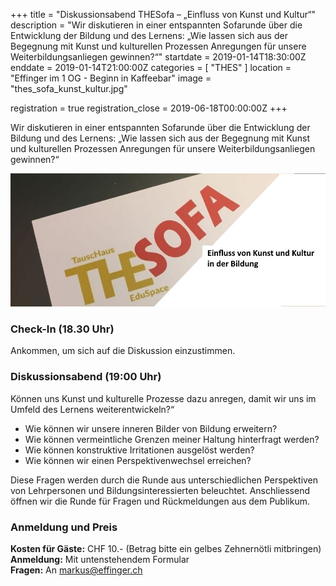 +++
title = "Diskussionsabend THESofa – „Einfluss von Kunst und Kultur“"
description = "Wir diskutieren in einer entspannten Sofarunde über die Entwicklung der Bildung und des Lernens: „Wie lassen sich aus der Begegnung mit Kunst und kulturellen Prozessen Anregungen für unsere Weiterbildungsanliegen gewinnen?“"
startdate = 2019-01-14T18:30:00Z
enddate = 2019-01-14T21:00:00Z
categories = [ "THES" ]
location = "Effinger im 1 OG - Beginn in Kaffeebar"
image = "thes_sofa_kunst_kultur.jpg"

registration = true
registration_close = 2019-06-18T00:00:00Z
+++

<div class="lead">
Wir diskutieren in einer entspannten Sofarunde über die Entwicklung der Bildung und des Lernens: „Wie lassen sich aus der Begegnung mit Kunst und kulturellen Prozessen Anregungen für unsere Weiterbildungsanliegen gewinnen?“
</div>

![Menschen verbinden sich, um Bildung neu zu denken und zu handeln.](thes_sofa_kunst_kultur.jpg)

### Check-In (18.30 Uhr)
Ankommen, um sich auf die Diskussion einzustimmen.

### Diskussionsabend (19:00 Uhr)
Können uns Kunst und kulturelle Prozesse dazu anregen, damit wir uns im Umfeld des Lernens weiterentwickeln?“

* Wie können wir unsere inneren Bilder von Bildung erweitern?
* Wie können vermeintliche Grenzen meiner Haltung hinterfragt werden?
* Wie können konstruktive Irritationen ausgelöst werden?
* Wie können wir einen Perspektivenwechsel erreichen?
 
Diese Fragen werden durch die Runde aus unterschiedlichen Perspektiven von Lehrpersonen und Bildungsinteressierten beleuchtet. Anschliessend öffnen wir die Runde für Fragen und Rückmeldungen aus dem Publikum.

### Anmeldung und Preis
**Kosten für Gäste:** CHF 10.- (Betrag bitte ein gelbes Zehnernötli mitbringen)   
**Anmeldung:** Mit untenstehendem Formular   
**Fragen:** An [markus@effinger.ch](mailto:markus@effinger.ch)  



